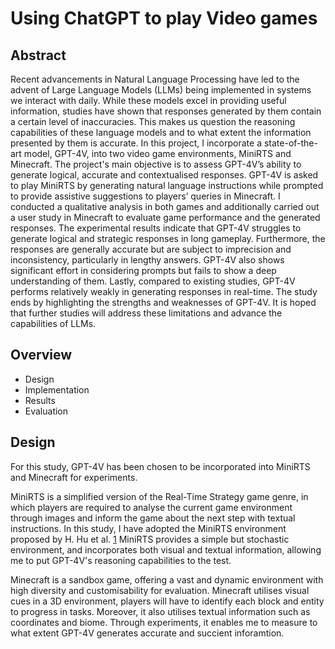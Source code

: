 # Using ChatGPT to play Video games

## Abstract
Recent advancements in Natural Language Processing have led to the advent of Large Language Models (LLMs) being implemented in systems we interact with daily. While these models excel in providing useful information, studies have shown that responses generated by them contain a certain level of inaccuracies. This makes us question the reasoning capabilities of these language models and to what extent the information presented by them is accurate. In this project, I incorporate a state-of-the-art model, GPT-4V, into two video game environments, MiniRTS and Minecraft. The project's main objective is to assess GPT-4V’s ability to generate logical, accurate and contextualised responses. GPT-4V is asked to play MiniRTS by generating natural language instructions while prompted to provide assistive suggestions to players’ queries in Minecraft. I conducted a qualitative analysis in both games and additionally carried out a user study in Minecraft to evaluate game performance and the generated responses. The experimental results indicate that GPT-4V struggles to generate logical and strategic responses in long gameplay. Furthermore, the responses are generally accurate but are subject to imprecision and inconsistency, particularly in lengthy answers. GPT-4V also shows significant effort in considering prompts but fails to show a deep understanding of them. Lastly, compared to existing studies, GPT-4V performs relatively weakly in generating responses in real-time. The study ends by highlighting the strengths and weaknesses of GPT-4V. It is hoped that further studies will address these limitations and advance the capabilities of LLMs.

## Overview
<ul>
  <li>Design</li>
  <li>Implementation</li>
  <li>Results</li>
  <li>Evaluation</li>
</ul>

## Design
For this study, GPT-4V has been chosen to be incorporated into MiniRTS and Minecraft for experiments.

MiniRTS is a simplified version of the Real-Time Strategy game genre, in which players are required to analyse the current game environment through images and inform the game about the next step with textual instructions. In this study, I have adopted the MiniRTS environment proposed by H. Hu et al. [1] MiniRTS provides a simple but stochastic environment, and incorporates both visual and textual information, allowing me to put GPT-4V's reasoning capabilities to the test. 

Minecraft is a sandbox game, offering a vast and dynamic environment with high diversity and customisability for evaluation. Minecraft utilises visual cues in a 3D environment, players will have to identify each block and entity to progress in tasks. Moreover, it also utilises textual information such as coordinates and biome. Through experiments, it enables me to measure to what extent GPT-4V generates accurate and succient inforamtion.      

[1]:https://arxiv.org/abs/1906.00744
